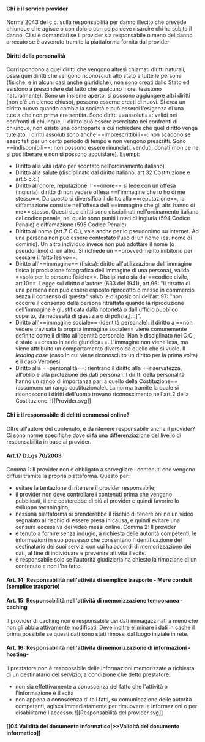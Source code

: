 #### Chi è il service provider
Norma 2043 del c.c. sulla responsabilità per danno illecito che prevede chiunque che agisce o con dolo o con colpa deve risarcire chi ha subito il danno.
Ci si è domandati se il provider sia responsabile o meno del danno arrecato se è avvenuto tramite la piattaforma fornita dal provider
#### Diritti della personalità
Corrispondono a quei diritti che vengono altresì chiamati diritti naturali, ossia quei diritti che vengono riconosciuti allo stato a tutte le persone (fisiche, e in alcuni casi anche giuridiche), non sono creati dallo Stato ed esistono a prescindere dal fatto che qualcuno li crei (esistono naturalmente).
Sono un insieme aperto, si possono aggiungere altri diritti (non c'è un elenco chiuso), possono esserne creati di nuovi.
Si crea un diritto nuovo quando cambia la società e può esserci l'esigenza di una tutela che non prima era sentita.
Sono diritti ==assoluti==: validi nei confronti di chiunque, il diritto può essere esercitato nei confronti di chiunque, non esiste una controparte a cui richiedere che quel diritto venga tutelato. I diritti assoluti sono anche ==imprescrittibili==: non scadono se esercitati per un certo periodo di tempo e non vengono prescritti. Sono ==indisponibili==: non possono essere rinunciati, venduti, donati (non ce ne si può liberare e non si possono acquistare).
Esempi:
- Diritto alla vita (dato per scontato nell'ordinamento italiano)
- Diritto alla salute (disciplinato dal diritto italiano: art 32 Costituzione e art.5 c.c.)
- Diritto all'onore, reputazione: l'==onore== si lede con un offesa (ingiuria): diritto di non vedere offesa ==l'immagine che io ho di me stesso==. Da questo si diversifica il diritto alla ==reputazione==, la diffamazione consiste nell'offesa dell'==immagine che gli altri hanno di me== stesso. Questi due diritti sono disciplinati nell'ordinamento italiano dal codice penale, nel quale sono puniti i reati di ingiuria (594 Codice Penale) e diffamazione (595 Codice Penale).
- Diritto al nome (art.7 C.C.), vale anche per lo pseudonimo su internet. Ad una persona non può essere contestato l'uso di un nome (es. nome di dominio). Un altro individuo invece non può adottare il nome (o pseudonimo) di un altro. Si richiede un ==provvedimento inibitorio per cessare il fatto lesivo==.
- Diritto all'==immagine== (fisica): diritto all'utilizzazione dell'immagine fisica (riproduzione fotografica dell'immagine di una persona), valida ==solo per le persone fisiche==. Disciplinato sia dal ==codice civile, art.10==. Legge sul diritto d'autore (633 del 1941), art.96: "Il ritratto di una persona non può essere esposto riprodotto o messo in commercio senza il consenso di questa" salvo le disposizioni dell'art.97: "non occorre il consenso della persona ritrattata quando la riproduzione dell'immagine è giustificata dalla notorietà o dall'ufficio pubblico coperto, da necessità di giustizia o di polizia,\[...\]".
- Diritto all'==immagine sociale== (identità personale): il diritto a ==non vedere travisata la propria immagine sociale== viene comunemente definito come il diritto all'identità personale. Non è disciplinato nel C.C., è stato ==creato in sede giuridica==. L'immagine non viene lesa, ma viene attribuito un comportamento diverso da quello che si vuole. Il *leading case* (caso in cui viene riconosciuto un diritto per la prima volta) è il caso Veronesi. 
- Diritto alla ==personalità==: rientrano il diritto alla ==riservatezza, all'oblio e alla protezione dei dati personali. I diritti della personalità hanno un rango di importanza pari a quello della Costituzione== (assumono un rango costituzionale). La norma tramite la quale si riconoscono i diritti dell'uomo trovano riconoscimento nell'art.2 della Costituzione.
  ![[Provider.svg]]
#### Chi è il responsabile di delitti commessi online?
Oltre all'autore del contenuto, è da ritenere responsabile anche il provider?
Ci sono norme specifiche dove si fa una differenziazione del livello di responsabilità in base ai provider.

#### Art.17 D.Lgs 70/2003
Comma 1: Il provider non è obbligato a sorvegliare i contenuti che vengono diffusi tramite la propria piattaforma. Questo per:
- evitare la tentazione di ritenere il provider responsabile;
- il provider non deve controllare i contenuti prima che vengano pubblicati, il che costerebbe di più al provider e quindi favorire lo sviluppo tecnologico;
- nessuna piattaforma si prenderebbe il rischio di tenere online un video segnalato al rischio di essere presa in causa, e quindi evitare una censura eccessiva dei video messi online.
Comma 2: 
Il provider
- è tenuto a fornire senza indugio, a richiesta delle autorità competenti, le informazioni in suo possesso che consentano l'identificazione del destinatario dei suoi servizi con cui ha accordi di memorizzazione dei dati, al fine di individuare e prevenire attività illecite.
- è responsabile solo se l'autorità giudiziaria ha chiesto la rimozione di un contenuto e non l'ha fatto.
#### Art. 14: Responsabilità  nell'attività   di   semplice  trasporto  -  Mere conduit (semplice trasporto)
#### Art. 15: Responsabilità nell'attività di memorizzazione temporanea - caching
Il provider di caching non è responsabile dei dati immagazzinati a meno che non gli abbia attivamente modificati. Deve inoltre eliminare i dati in cache il prima possibile se questi dati sono stati rimossi dal luogo iniziale in rete.
#### Art. 16: Responsabilità nell'attività di memorizzazione di informazioni -hosting-
il  prestatore  non è responsabile   delle  informazioni  memorizzate  a  richiesta  di  un destinatario del servizio, a condizione che detto prestatore:
- non  sia  effettivamente  a conoscenza del fatto che l'attività o l'informazione è  illecita
-  non  appena  a  conoscenza  di  tali fatti, su comunicazione delle autorità competenti,  agisca  immediatamente  per  rimuovere  le informazioni o per disabilitarne l'accesso.
![[Responsabilità del provider.svg]]
#### [[04 Validità del documento informatico|>>Validità del documento informatico]]